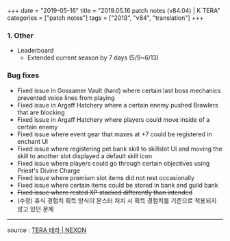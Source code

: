 +++
date = "2019-05-16"
title = "2019.05.16 patch notes (v84.04) | K TERA"
categories = ["patch notes"]
tags = ["2019", "v84", "translation"]
+++

### 1. Other
- Leaderboard
  - Extended current season by 7 days (5/9~6/13)

### Bug fixes
- Fixed issue in Gossamer Vault (hard) where certain last boss mechanics prevented voice lines from playing
- Fixed issue in Argaff Hatchery where a certain enemy pushed Brawlers that are blocking
- Fixed issue in Argaff Hatchery where players could move inside of a certain enemy
- Fixed issue where event gear that maxes at +7 could be registered in enchant UI
- Fixed issue where registering pet bank skill to skillslot UI and moving the skill to another slot displayed a default skill icon
- Fixed issue where players could go through certain objectives using Priest's Divine Charge
- Fixed issue where premium slot items did not rest occasionally
- Fixed issue where certain items could be stored in bank and guild bank
- ~~Fixed issue where rested XP stacked differently than intended~~
- (수정) 휴식 경험치 획득 방식이 몬스터 처치 시 획득 경험치를 기준으로 적용되지 않고 있던 문제

----

source : [TERA 테라 | NEXON](http://tera.nexon.com/news/update/view.aspx?n4articlesn=393)
